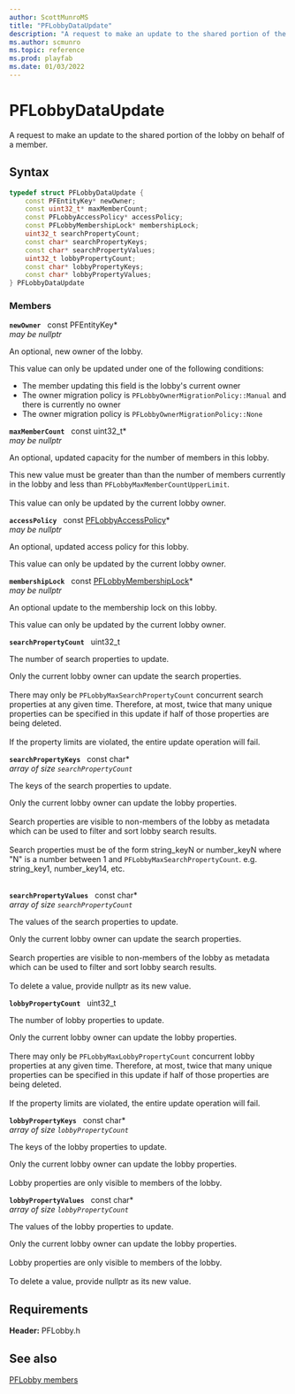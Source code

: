 ```yaml
---
author: ScottMunroMS
title: "PFLobbyDataUpdate"
description: "A request to make an update to the shared portion of the lobby on behalf of a member."
ms.author: scmunro
ms.topic: reference
ms.prod: playfab
ms.date: 01/03/2022
---
```


# PFLobbyDataUpdate  

A request to make an update to the shared portion of the lobby on behalf of a member.  

## Syntax  
  
```cpp
typedef struct PFLobbyDataUpdate {  
    const PFEntityKey* newOwner;  
    const uint32_t* maxMemberCount;  
    const PFLobbyAccessPolicy* accessPolicy;  
    const PFLobbyMembershipLock* membershipLock;  
    uint32_t searchPropertyCount;  
    const char* searchPropertyKeys;  
    const char* searchPropertyValues;  
    uint32_t lobbyPropertyCount;  
    const char* lobbyPropertyKeys;  
    const char* lobbyPropertyValues;  
} PFLobbyDataUpdate  
```
  
### Members  
  
**`newOwner`** &nbsp; const PFEntityKey*  
*may be nullptr*  
  
An optional, new owner of the lobby.
  
This value can only be updated under one of the following conditions:
* The member updating this field is the lobby's current owner
* The owner migration policy is ```PFLobbyOwnerMigrationPolicy::Manual``` and there is currently no owner
* The owner migration policy is ```PFLobbyOwnerMigrationPolicy::None```
  
**`maxMemberCount`** &nbsp; const uint32_t*  
*may be nullptr*  
  
An optional, updated capacity for the number of members in this lobby.
  
This new value must be greater than than the number of members currently in the lobby and less than ```PFLobbyMaxMemberCountUpperLimit```. <br /><br /> This value can only be updated by the current lobby owner.
  
**`accessPolicy`** &nbsp; const [PFLobbyAccessPolicy](../enums/pflobbyaccesspolicy.md)*  
*may be nullptr*  
  
An optional, updated access policy for this lobby.
  
This value can only be updated by the current lobby owner.
  
**`membershipLock`** &nbsp; const [PFLobbyMembershipLock](../enums/pflobbymembershiplock.md)*  
*may be nullptr*  
  
An optional update to the membership lock on this lobby.
  
This value can only be updated by the current lobby owner.
  
**`searchPropertyCount`** &nbsp; uint32_t  
  
The number of search properties to update.
  
Only the current lobby owner can update the search properties. <br /><br /> There may only be ```PFLobbyMaxSearchPropertyCount``` concurrent search properties at any given time. Therefore, at most, twice that many unique properties can be specified in this update if half of those properties are being deleted.   <br /><br /> If the property limits are violated, the entire update operation will fail.
  
**`searchPropertyKeys`** &nbsp; const char*  
*array of size `searchPropertyCount`*  
  
The keys of the search properties to update.
  
Only the current lobby owner can update the lobby properties. <br /><br /> Search properties are visible to non-members of the lobby as metadata which can be used to filter and sort lobby search results.   <br /><br /> Search properties must be of the form string_keyN or number_keyN where "N" is a number between 1 and ```PFLobbyMaxSearchPropertyCount```. e.g. string_key1, number_key14, etc. <br /><br />
  
**`searchPropertyValues`** &nbsp; const char*  
*array of size `searchPropertyCount`*  
  
The values of the search properties to update.
  
Only the current lobby owner can update the search properties. <br /><br /> Search properties are visible to non-members of the lobby as metadata which can be used to filter and sort lobby search results.   <br /><br /> To delete a value, provide nullptr as its new value.
  
**`lobbyPropertyCount`** &nbsp; uint32_t  
  
The number of lobby properties to update.
  
Only the current lobby owner can update the lobby properties. <br /><br /> There may only be ```PFLobbyMaxLobbyPropertyCount``` concurrent lobby properties at any given time. Therefore, at most, twice that many unique properties can be specified in this update if half of those properties are being deleted.   <br /><br /> If the property limits are violated, the entire update operation will fail.
  
**`lobbyPropertyKeys`** &nbsp; const char*  
*array of size `lobbyPropertyCount`*  
  
The keys of the lobby properties to update.
  
Only the current lobby owner can update the lobby properties. <br /><br /> Lobby properties are only visible to members of the lobby.
  
**`lobbyPropertyValues`** &nbsp; const char*  
*array of size `lobbyPropertyCount`*  
  
The values of the lobby properties to update.
  
Only the current lobby owner can update the lobby properties. <br /><br /> Lobby properties are only visible to members of the lobby.   <br /><br /> To delete a value, provide nullptr as its new value.
  
  
## Requirements  
  
**Header:** PFLobby.h
  
## See also  
[PFLobby members](../pflobby_members.md)  

  
  
